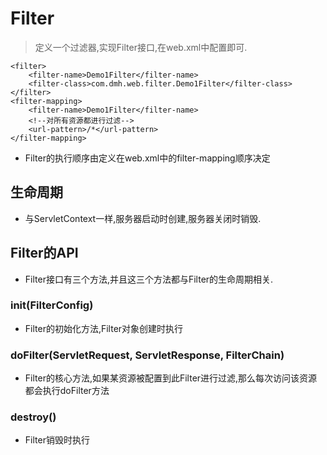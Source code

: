 # Filter

> 定义一个过滤器,实现Filter接口,在web.xml中配置即可.
>
    <filter>
        <filter-name>Demo1Filter</filter-name>
        <filter-class>com.dmh.web.filter.Demo1Filter</filter-class>
    </filter>
    <filter-mapping>
        <filter-name>Demo1Filter</filter-name>
        <!--对所有资源都进行过滤-->
        <url-pattern>/*</url-pattern>
    </filter-mapping>
- Filter的执行顺序由定义在web.xml中的filter-mapping顺序决定

## 生命周期
- 与ServletContext一样,服务器启动时创建,服务器关闭时销毁.

## Filter的API
- Filter接口有三个方法,并且这三个方法都与Filter的生命周期相关.
### init(FilterConfig)
- Filter的初始化方法,Filter对象创建时执行

### doFilter(ServletRequest, ServletResponse, FilterChain)
- Filter的核心方法,如果某资源被配置到此Filter进行过滤,那么每次访问该资源都会执行doFilter方法

### destroy()
- Filter销毁时执行